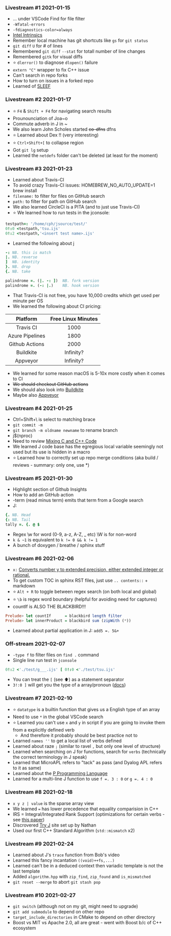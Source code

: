 ### Livestream #1 2021-01-15
* ... under VSCode Find for file filter
* `-Wfatal-errors`
* `-fdiagnostics-color=always`
* [Intel Intrinsics](https://software.intel.com/sites/landingpage/IntrinsicsGuide/)
* Remember local machine has git shortcuts like `gs` for `git status`
* `git diff` `U` for # of lines
* Remembered `git diff` `--stat` for totall number of line changes
* Remembered `gitk` for visual diffs
* :star: `dlerror()` to diagnose `dlopen()` failure
* `extern "C"` wrapper to fix C++ issue
* Can't search in repo forks
* How to turn on issues in a forked repo
* Learned of [SLEEF](https://sleef.org/)

### Livestream #2 2021-01-17
* :star: `F4` & `Shift + F4` for navigating search results
* Prounounciation of Joa~o
* Commute adverb in J in ~
* We also learn John Scholes started ~~co-dfns~~ dfns
* :star: Learned about Dex !! (very interesting)
* :star: `Ctrl+Shift+[` to collapse region
* Got `git lg` setup
* Learned the `netdefs` folder can't be deleted (at least for the moment)

### Livestream #3 2021-01-23
* Learned about Travis-CI
* To avoid crazy Travis-CI issues: HOMEBREW_NO_AUTO_UPDATE=1 brew install
* `filename:` to filter for files on GitHub search
* `path:` to filter for path on GitHub search
* We also learned CircleCI is a PITA (and to just use Travis-CI)
* :star: We learned how to run tests in the jconsole:
```ijs
testpath=: '/home/cph/jsource/test/'
0!:0 <testpath,'tsu.ijs'
0!:2 <testpath,'<insert test name>.ijs'
```
* Learned the following about j
```ijs
-: NB. this is match
|. NB. reverse
]  NB. identity
}. NB. drop
{. NB. take

palindrome =. (|. -: ])  NB. fork version
palindrome =. (-: |.)    NB. hook version
```
* That Travis-CI is not free, you have 10,000 credits which get used per minute per OS 
* We learned the following about CI pricing:

|    Platform     | Free Linux Minutes |
| :-------------: | :----------------: |
|    Travis CI    |        1000        |
| Azure Pipelines |        1800        |
| Github Actions  |        2000        |
|    Buildkite    |     Infinity?      |
|    Appveyor     |     Infinity?      |

* We learned for some reason macOS is 5-10x more costly when it comes to CI
* ~~We should checkout GitHub actions~~
* We should also look into [Buildkite](https://buildkite.com/)
* Maybe also [Appveyor](https://www.appveyor.com)

### Livestream #4 2021-01-25
* Ctrl+Shift+\ is select to matching brace
* `git commit -m`
* `git branch -m oldname newname` to rename branch
*  j$(nproc)
* Need to review [Mixing C and C++ Code](https://isocpp.org/wiki/faq/mixing-c-and-cpp)
* We learned J code base has the egregious local variable seemingly not used but its use is hidden in a macro
* :star: Learned how to correctly set up repo merge conditions (aka build / reviews - summary: only one, use *)

### Livestream #5 2021-01-30
* Highlight section of Github Insights
* How to add an GitHub action 
* -term (read minus term) emits that term from a Google search
* J:
```ijs
{. NB. Head
{: NB. Tail
tally =. {. @ $
```
* Regex \w for word (0-9, a-z, A-Z, _ etc) \W is for non-word 
* `k & ~1` is equivalent to `k != 0 && k != 1`
* A bunch of doxygen / breathe / sphinx stuff

### Livestream #6 2021-02-06

* `x:` [Converts number y to extended precision, either extended integer or rational.](https://code.jsoftware.com/wiki/Vocabulary/xco)
* To get custom TOC in sphinx RST files, just use `.. contents::` + markdown
* :star: `Alt + R` to toggle between regex search (on both local and global)
* :star: `\b` is regex word boundary (helpful for avoiding need for captures)
* countIf is ALSO THE BLACKBIRD!!!
```hs
Prelude> let countIf      = blackbird length filter
Prelude> let innerProduct = blackbird sum (zipWith (*))
```
* Learned about partial application in J: `add5 =. 5&+`

### Off-stream 2021-02-07
* `-type f` to filter files on `find .` command
* Single line run test in `jconsole`
```ijs
0!:2 <'./test/g___.ijs' [ 0!:0 <'./test/tsu.ijs'
```
* You can treat the `[` (see :arrow_up:) as a statement separator
* `3!:0 ]` will get you the type of a array/pronoun ([docs](https://www.jsoftware.com/help/dictionary/dx003.htm))

### Livestream #7 2021-02-10

* :star: `datatype` is a builtin function that gives us a English type of an array
* Need to use `*` in the global VSCode search
* :star: Learned you can't use `x` and `y` in script if you are going to invoke them from a explicitly defined verb
   * And therefore it probably should be best practice not to
* Learned `names ''` to get a local list of verbs defined
* Learned about raze `;` (similar to ravel `,` but only one level of structure)
* Learned when searching on J for functions, search for `verbs` (technically the correct terminology in J speak)
* Learned that MicroAPL refers to "tack" as pass (and Dyalog APL refers to it as same)
* Learned about the [P Programming Language](https://github.com/p-org/P)
* Learned for a multi-line J function to use `f =. 3 : 0` or `g =. 4 : 0`

### Livestream #8 2021-02-18

* `x y z | value` is the sparse array view
* We learned `=` has lower precedence that equality comparision in C++
* IRS = Integral/Integrated Rank Support (optimizations for certain verbs - see [this paper](https://www.jsoftware.com/papers/rank.htm))
* Discrovered [Try J](http://tryj.freeddns.org/) site set up by Nathan
* Used our first C++ Standard Algorithm (`std::mismatch` x2)

### Livestream #9 2021-02-24

* Learned about J's `trace` function from Bob's video
* Learned this fancy incantation `((void)++fs,...)`
* Learned can't be in a deduced context then variadic template is not the last template
* Added `algorithm.hpp` with `zip_find`, `zip_found` and `is_mismatched`
* `git reset --merge` to abort `git stash pop`

### Livestream #10 2021-02-27

* `git switch` (although not on my git, might need to upgrade)
* `git add submodule` to depend on other repo
* `target_include_directories` in CMake to depend on other directory
* Boost vs MIT vs Apache 2.0, all are great - went with Boost b/c of C++ ecosystem
